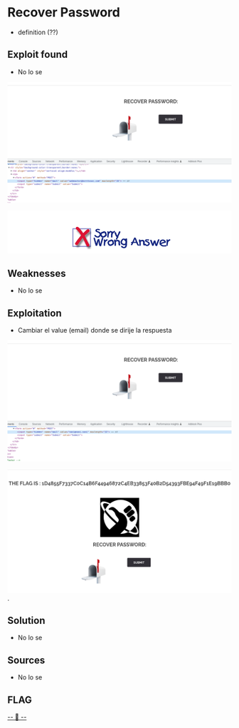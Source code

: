 # Recover Password

* definition (??)

## Exploit found

* No lo se

![?????](./Resource/1-DefaultMail.png)

![?????](./Resource/2-ResDefaultMail.png)

## Weaknesses

* No lo se

## Exploitation

* Cambiar el value (email) donde se dirije la respuesta

![?????](./Resource/3-ChangeMail.png)

![?????](./Resource/4-ResChangeMail.png).

## Solution

* No lo se

## Sources

* No lo se

## FLAG
[-- 🌱 --][2]

[2]: ./flag.txt